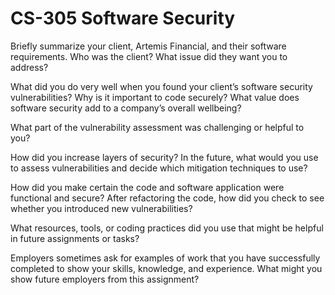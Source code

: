 
<h1>CS-305 Software Security</h1>


Briefly summarize your client, Artemis Financial, and their software requirements. Who was the client? What issue did they want you to address?



What did you do very well when you found your client’s software security vulnerabilities? Why is it important to code securely? What value does software security add to a company’s overall wellbeing?


What part of the vulnerability assessment was challenging or helpful to you?


How did you increase layers of security? In the future, what would you use to assess vulnerabilities and decide which mitigation techniques to use?


How did you make certain the code and software application were functional and secure? After refactoring the code, how did you check to see whether you introduced new vulnerabilities?


What resources, tools, or coding practices did you use that might be helpful in future assignments or tasks?


Employers sometimes ask for examples of work that you have successfully completed to show your skills, knowledge, and experience. What might you show future employers from this assignment?






